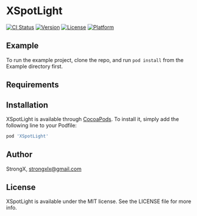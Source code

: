# XSpotLight

[![CI Status](https://img.shields.io/travis/StrongX/XSpotLight.svg?style=flat)](https://travis-ci.org/StrongX/XSpotLight)
[![Version](https://img.shields.io/cocoapods/v/XSpotLight.svg?style=flat)](https://cocoapods.org/pods/XSpotLight)
[![License](https://img.shields.io/cocoapods/l/XSpotLight.svg?style=flat)](https://cocoapods.org/pods/XSpotLight)
[![Platform](https://img.shields.io/cocoapods/p/XSpotLight.svg?style=flat)](https://cocoapods.org/pods/XSpotLight)

## Example

To run the example project, clone the repo, and run `pod install` from the Example directory first.

## Requirements

## Installation

XSpotLight is available through [CocoaPods](https://cocoapods.org). To install
it, simply add the following line to your Podfile:

```ruby
pod 'XSpotLight'
```

## Author

StrongX, strongxlx@gmail.com

## License

XSpotLight is available under the MIT license. See the LICENSE file for more info.
